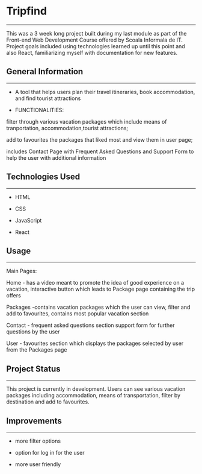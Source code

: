 <h1>Tripfind</h1>
<hr><p>This was a 3 week long project built during my last module as part of the Front-end Web Development Course offered by Scoala Informala de IT. Project goals included using technologies learned up until this point and also React, familiarizing myself with documentation for new features.</p><h2>General Information</h2>
<hr><ul>
<li>A tool that helps users plan their travel itineraries, book accommodation, and find tourist attractions</li>
</ul><ul>
<li>FUNCTIONALITIES:</li>
</ul>
<p>filter through various vacation packages which include means of tranportation, accommodation,tourist attractions;</p>
<p>add to favourites the packages that liked most and view them in user page;</p>
<p>includes Contact Page with Frequent Asked Questions and Support Form to help the user with additional information</p><h2>Technologies Used</h2>
<hr><ul>
<li>HTML</li>
</ul><ul>
<li>CSS</li>
</ul><ul>
<li>JavaScript</li>
</ul><ul>
<li>React</li>
</ul><h2>Usage</h2>
<hr><p>Main Pages:</p>
<p>Home -
has a video meant to promote the idea of good experience on a vacation,
interactive button which leads to Package page containing the trip offers</p>
<p>Packages
-contains vacation packages which the user can view, filter and add to favourites, contains most popular vacation section</p>
<p>Contact -
frequent asked questions section
support form for further questions by the user</p>
<p>User -
favourites section which displays the packages selected by user from the Packages page</p><h2>Project Status</h2>
<hr><p>This project is currently in development. Users can see various vacation packages including accommodation, means of transportation, filter by destination and add to favourites.</p><h2>Improvements</h2>
<hr><ul>
<li>more filter options</li>
</ul><ul>
<li>option for log in  for the user</li>
</ul><ul>
<li>more user friendly</li>
</ul>
